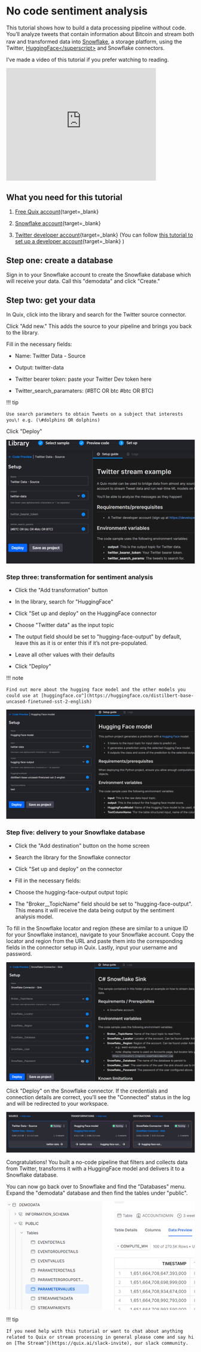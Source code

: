 # No code sentiment analysis

This tutorial shows how to build a data processing pipeline without
code. You’ll analyze tweets that contain information about Bitcoin and
stream both raw and transformed data into
[Snowflake<sup></sup>](https://www.snowflake.com/), a storage platform,
using the Twitter,
[HuggingFace\</superscript\>](https://huggingface.co/) and Snowflake
connectors.

I’ve made a video of this tutorial if you prefer watching to reading.

<div class="video-wrapper">
  <iframe width="400" height="300" src="https://www.youtube.com/embed/aebIrP5iIEo" frameborder="0" allowfullscreen></iframe>
</div>

## What you need for this tutorial

1.  [Free Quix account](https://portal.platform.quix.ai/self-sign-up?xlink=home&_ga=2.191326762.1842305134.1652702101-2083003567.1643907213){target=_blank}

2.  [Snowflake account](https://signup.snowflake.com/?utm_cta=trial-en-www-homepage-top-right-nav-ss-evg){target=_blank}

3.  [Twitter developer account](https://developer.twitter.com/en/portal/petition/essential/basic-info){target=_blank}
    (You can follow [this tutorial to set up a developer account](https://developer.twitter.com/en/support/twitter-api/developer-account){target=_blank} )

## Step one: create a database

Sign in to your Snowflake account to create the Snowflake database which
will receive your data. Call this "demodata" and click "Create."

## Step two: get your data

In Quix, click into the library and search for the Twitter source
connector.

Click "Add new." This adds the source to your pipeline and brings you
back to the library.

Fill in the necessary fields:

  - Name: Twitter Data - Source

  - Output: twitter-data

  - Twitter bearer token: paste your Twitter Dev token here

  - Twitter\_search\_paramaters: (\#BTC OR btc \#btc OR BTC)

!!! tip

	Use search parameters to obtain Tweets on a subject that interests you\! e.g. (\#dolphins OR dolphins)

Click "Deploy"

![image](../images/tutorials/nocode-sentiment/image1.png)

### Step three: transformation for sentiment analysis

  - Click the "Add transformation" button

  - In the library, search for "HuggingFace"

  - Click "Set up and deploy" on the HuggingFace connector

  - Choose "Twitter data" as the input topic

  - The output field should be set to "hugging-face-output" by default,
    leave this as it is or enter this if it’s not pre-populated.

  - Leave all other values with their defaults

  - Click "Deploy"

!!! note

	Find out more about the hugging face model and the other models you could use at [huggingface.co^](https://huggingface.co/distilbert-base-uncased-finetuned-sst-2-english)

![image](../images/tutorials/nocode-sentiment/image4.png)

### Step five: delivery to your Snowflake database

  - Click the "Add destination" button on the home screen

  - Search the library for the Snowflake connector

  - Click "Set up and deploy" on the connector

  - Fill in the necessary fields:

  - Choose the hugging-face-output output topic

  - The "Broker\_\_TopicName" field should be set to
    "hugging-face-output". This means it will receive the data being
    output by the sentiment analysis model.

To fill in the Snowflake locator and region (these are similar to a
unique ID for your Snowflake instance), navigate to your Snowflake
account. Copy the locator and region from the URL and paste them into
the corresponding fields in the connector setup in Quix. Lastly, input
your username and password.

![image](../images/tutorials/nocode-sentiment/image2.png)

Click "Deploy" on the Snowflake connector. If the credentials and
connection details are correct, you’ll see the "Connected" status in the
log and will be redirected to your workspace.

![image](../images/tutorials/nocode-sentiment/image3.png)

Congratulations\! You built a no-code pipeline that filters and collects
data from Twitter, transforms it with a HuggingFace model and delivers
it to a Snowflake database.

You can now go back over to Snowflake and find the "Databases" menu.
Expand the "demodata" database and then find the tables under "public".

![image](../images/tutorials/nocode-sentiment/snowflake.png)

!!! tip

	If you need help with this tutorial or want to chat about anything related to Quix or stream processing in general please come and say hi on [The Stream^](https://quix.ai/slack-invite), our slack community.
